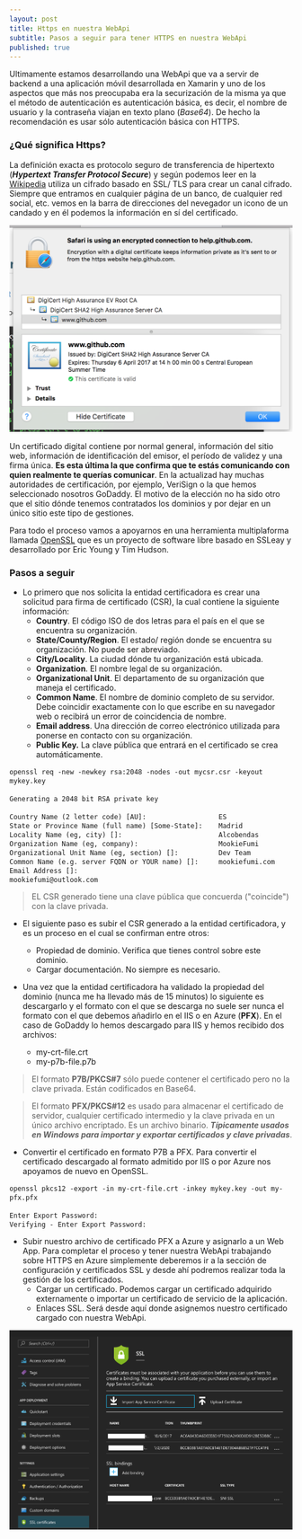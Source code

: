 ```yaml
---
layout: post
title: Https en nuestra WebApi
subtitle: Pasos a seguir para tener HTTPS en nuestra WebApi
published: true
---
```


Ultimamente estamos desarrollando una WebApi que va a servir de backend a una aplicación móvil desarrollada en Xamarin y uno de los aspectos que más nos preocupaba era la securización de la misma ya que el método de autenticación es autenticación básica, es decir, el nombre de usuario y la contraseña viajan en texto plano (_Base64_). De hecho la recomendación es usar sólo autenticación básica con HTTPS.

### ¿Qué significa Https? 
La definición exacta es protocolo seguro de transferencia de hipertexto (_**Hypertext Transfer Protocol Secure**_) y según podemos leer en la [Wikipedia](https://es.wikipedia.org/wiki/Hypertext_Transfer_Protocol_Secure) utiliza un cifrado basado en SSL/ TLS para crear un canal cifrado. Siempre que entramos en cualquier página de un banco, de cualquier red social, etc. vemos en la barra de direcciones del nevegador un icono de un candado y en él podemos la información en sí del certificado.

<img src="images/https-info.png" alt="https" class="img-thumbnail"/>

Un certificado digital contiene por normal general, información del sitio web, información de identificación del emisor, el período de validez y una firma única. **Es esta última la que confirma que te estás comunicando con quien realmente te querías comunicar**. En la actualizad hay muchas autoridades de certificación, por ejemplo, VeriSign o la que hemos seleccionado nosotros GoDaddy. El motivo de la elección no ha sido otro que el sitio dónde tenemos contratados los dominios y por dejar en un único sitio este tipo de gestiones.

Para todo el proceso vamos a apoyarnos en una herramienta multiplaforma llamada [OpenSSL](https://www.openssl.org) que es un proyecto de software libre basado en SSLeay y desarrollado por Eric Young y Tim Hudson.

### Pasos a seguir

* Lo primero que nos solicita la entidad certificadora es crear una solicitud para firma de certificado (CSR), la cual contiene la siguiente información:
    * **Country**. El código ISO de dos letras para el país en el que se encuentra su organización.
    * **State/County/Region**. El estado/ región donde se encuentra su organización. No puede ser abreviado.
    * **City/Locality**. La ciudad dónde tu organización está ubicada.
    * **Organization**. El nombre legal de su organización.
    * **Organizational Unit**. El departamento de su organización que maneja el certificado.
    * **Common Name**. El nombre de dominio completo de su servidor. Debe coincidir exactamente con lo que escribe en su navegador web o recibirá un error de coincidencia de nombre.    
    * **Email address**. Una dirección de correo electrónico utilizada para ponerse en contacto con su organización. 
    * **Public Key.** La clave pública que entrará en el certificado se crea automáticamente.

```
openssl req -new -newkey rsa:2048 -nodes -out mycsr.csr -keyout mykey.key

Generating a 2048 bit RSA private key

Country Name (2 letter code) [AU]:                  ES
State or Province Name (full name) [Some-State]:    Madrid
Locality Name (eg, city) []:                        Alcobendas
Organization Name (eg, company):                    MookieFumi
Organizational Unit Name (eg, section) []:          Dev Team
Common Name (e.g. server FQDN or YOUR name) []:     mookiefumi.com
Email Address []:                                   mookiefumi@outlook.com

```

> EL CSR generado tiene una clave pública que concuerda ("coincide") con la clave privada.

* El siguiente paso es subir el CSR generado a la entidad certificadora, y es un proceso en el cual se confirman entre otros:
	* Propiedad de dominio. Verifica que tienes control sobre este dominio.
	* Cargar documentación. No siempre es necesario.

* Una vez que la entidad certificadora ha validado la propiedad del dominio (nunca me ha llevado más de 15 minutos) lo siguiente es descargarlo y el formato con el que se descarga no suele ser nunca el formato con el que debemos añadirlo en el IIS o en Azure (**PFX**). En el caso de GoDaddy lo hemos descargado para IIS y hemos recibido dos archivos:
    * my-crt-file.crt
    * my-p7b-file.p7b

> El formato **P7B/PKCS#7** sólo puede contener el certificado pero no la clave privada. Están codificados en Base64.

> El formato **PFX/PKCS#12** es usado para almacenar el certificado de servidor, cualquier certificado intermedio y la clave privada en un único archivo encriptado. Es un archivo binario. _**Típicamente usados en Windows para importar y exportar certificados y clave privadas**_.

* Convertir el certificado en formato P7B a PFX. Para convertir el certificado descargado al formato admitido por IIS o por Azure nos apoyamos de nuevo en OpenSSL.

```
openssl pkcs12 -export -in my-crt-file.crt -inkey mykey.key -out my-pfx.pfx

Enter Export Password:
Verifying - Enter Export Password:

```

* Subir nuestro archivo de certificado PFX a Azure y asignarlo a un Web App.
Para completar el proceso y tener nuestra WebApi trabajando sobre HTTPS en Azure simplemente deberemos ir a la sección de configuración y certificados SSL y desde ahí podremos realizar toda la gestión de los certificados.
    * Cargar un certificado. Podemos cargar un certificado adquirido externamente o importar un certificado de servicio de la aplicación.
    * Enlaces SSL. Será desde aquí donde asignemos nuestro certificado cargado con nuestra WebApi.

<img src="images/https-azure.png" alt="https" class="img-thumbnail"/>